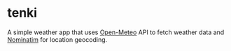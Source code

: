 # tenki

A simple weather app that uses [Open-Meteo](https://open-meteo.com/) API to fetch weather data and [Nominatim](https://nominatim.openstreetmap.org) for location geocoding.
